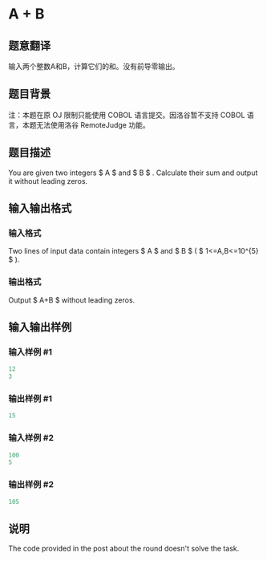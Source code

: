 # A + B

## 题意翻译

输入两个整数A和B，计算它们的和。没有前导零输出。

## 题目背景

注：本题在原 OJ 限制只能使用 COBOL 语言提交。因洛谷暂不支持 COBOL 语言，本题无法使用洛谷 RemoteJudge 功能。

## 题目描述

You are given two integers $ A $ and $ B $ . Calculate their sum and output it without leading zeros.

## 输入输出格式

### 输入格式

Two lines of input data contain integers $ A $ and $ B $ ( $ 1<=A,B<=10^{5} $ ).

### 输出格式

Output $ A+B $ without leading zeros.

## 输入输出样例

### 输入样例 #1

```cpp
12
3

```
### 输出样例 #1

```cpp
15

```
### 输入样例 #2

```cpp
100
5

```
### 输出样例 #2

```cpp
105

```
## 说明

The code provided in the post about the round doesn't solve the task.

